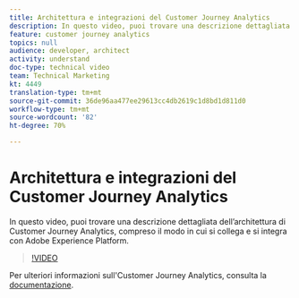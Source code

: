 ```yaml
---
title: Architettura e integrazioni del Customer Journey Analytics
description: In questo video, puoi trovare una descrizione dettagliata dell’architettura di Customer Journey Analytics, compreso il modo in cui si collega e si integra con Adobe Experience Platform.
feature: customer journey analytics
topics: null
audience: developer, architect
activity: understand
doc-type: technical video
team: Technical Marketing
kt: 4449
translation-type: tm+mt
source-git-commit: 36de96aa477ee29613cc4db2619c1d8bd1d811d0
workflow-type: tm+mt
source-wordcount: '82'
ht-degree: 70%

---
```



# Architettura e integrazioni del Customer Journey Analytics

In questo video, puoi trovare una descrizione dettagliata dell’architettura di Customer Journey Analytics, compreso il modo in cui si collega e si integra con Adobe Experience Platform.

>[!VIDEO](https://video.tv.adobe.com/v/32483/?quality=12)

Per ulteriori informazioni sull&#39;Customer Journey Analytics, consulta la [documentazione](https://docs.adobe.com/content/help/it-IT/analytics-platform/using/cja-landing.html).
